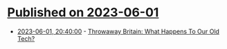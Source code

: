 # [Published on 2023-06-01](index.md)

* [2023-06-01, 20:40:00](https://tech.slashdot.org/story/23/06/01/202213/throwaway-britain-what-happens-to-our-old-tech?utm_source=rss1.0mainlinkanon&utm_medium=feed) - [Throwaway Britain: What Happens To Our Old Tech?](https://tech.slashdot.org/story/23/06/01/202213/throwaway-britain-what-happens-to-our-old-tech?utm_source=rss1.0mainlinkanon&utm_medium=feed)
